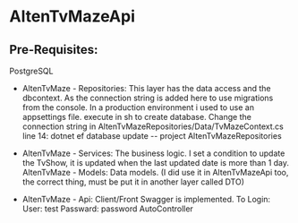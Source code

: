 # AltenTvMazeApi
## Pre-Requisites:
PostgreSQL

- AltenTvMaze - Repositories: This layer has the data access and the dbcontext. As the connection string is added here to use migrations from the console.
In a production environment i used to use an appsettings file.
execute in sh to create database. Change the connection string in AltenTvMazeRepositories/Data/TvMazeContext.cs line 14:
dotnet ef database update -- project AltenTvMazeRepositories

- AltenTvMaze - Services: The business logic.
I set a condition to update the TvShow, it is updated when the last updated date is more than 1 day.
AltenTvMaze - Models: Data models. (I did use it in AltenTvMazeApi too, the correct thing, must be put it in another layer called DTO)

- AltenTvMaze - Api: Client/Front Swagger is implemented.
To Login:
User: test
Passward: password
AutoController
